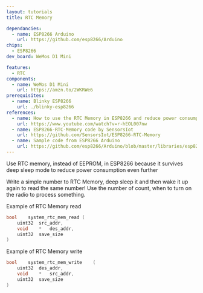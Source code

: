```yaml
---
layout: tutorials
title: RTC Memory

dependancies:
  - name: ESP8266 Arduino
    url: https://github.com/esp8266/Arduino
chips:
  - ESP8266
dev_board: WeMos D1 Mini

features:
  - RTC
components:
  - name: WeMos D1 Mini
    url: https://amzn.to/2WKRWe6
prerequisites:
  - name: Blinky ESP8266
    url: ./blinky-esp8266
references:
  - name: How to use the RTC Memory in ESP8266 and reduce power consumption
    url: https://www.youtube.com/watch?v=r-hEOL007nw
  - name: ESP8266-RTC-Memory code by SensorsIot
    url: https://github.com/SensorsIot/ESP8266-RTC-Memory
  - name: Sample code from ESP8266 Arduino
    url: https://github.com/esp8266/Arduino/blob/master/libraries/esp8266/examples/RTCUserMemory/RTCUserMemory.ino
---
```


Use RTC memory, instead of EEPROM, in ESP8266 because it survives deep sleep mode to reduce power consumption even further

Write a simple number to RTC Memory, deep sleep it and then wake it up again to read the same number! Use the number of count, when to turn on the radio to process something.

Example of RTC Memory read

```c
bool	system_rtc_mem_read	(
	uint32	src_addr,
	void	*	des_addr,
	uint32	save_size
)
```

Example of  RTC Memory write

```c
bool	system_rtc_mem_write	(
	uint32	des_addr,
	void	*	src_addr,
	uint32	save_size
)
```
